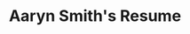 ---
title: "Aaryn Smith's Resume"
type: "resume"
description: "Aaryn Smith's Resume"

primaryColor: "#0c7a17"
textPrimaryColor: "#1c1c1c"

profile:
  enable: true
  name: "Aaryn Smith"
  tagline: "Software Engineer"
  # avatar: "img/Gopher.png"

sumsect:
  enable: true
  text: "Experienced network administrator with experience in development, systems management, network architecture, and a demonstrated history of working in the financial services industry."

contact:
  enable: true
  location: "DFW, Texas"
  list: 
  - {icon: "fa fa-phone", url: "tel:8172034030", text: "817-203-4030"}
  - {icon: "fa fa-envelope", url: "mailto:aaryn.smith<at>gmail.com", text: "aaryn.smith<at>gmail.com"}
  - {icon: "fa fa-globe", url: /, text: "aarynsmith.com"}

experience:
  enable: true
  list:
    - title: Network Administrator/Systems Analyst
      dates: 2009-2018
      company: HFSI
      items:
        - details: 'Developed end user programs and conversion programs, dealing with multiple file formats and standards'
        - details: 'Optimized and developed workflows for several business processes'
        - details: 'Managed and maintained a medium-sized business network'
        - details: 'Managed several Microsoft Windows servers including Active Directory and Microsoft SQL Server'
        - details: 'Managed several Cisco network devices including ASA, FIREpower IPS, and Catalyst switches'
        - details: 'Managed multiple Microsoft SQL databases and PostgreSQL databases'
        - details: 'Implemented and maintained a VMWare virtual infrastructure environment'
        - details: 'Provided support and service to several small- to medium-sized banks'
    - title: Network Technician
      dates: 2006 - 2009
      company: The Lance Brown Agency
      items:
        - details: 'Designed, installed, and maintained a working office network'
        - details: 'Created and maintained a website for the insurance agency'
        - details: 'Designed, packaged, and distributed marketing materials'
    - title: 'Closed Circuit Television Operator, Contractor'
      dates: 2007 - 2008
      company: Electronic Systems Services
      items:
        - details: 'Acquired and retained high-risk security clearance'
        - details: 'Monitored closed-circuit security systems'
        - details: 'Reported security violations to Bureau of Engraving and Printing'

projects:
  enable: true
  list:
    - title: ztDNS
      meta: Open Source
      tagline: >-
        Created a custom DNS server for ZeroTier VPN Service that integrates
        with the ZeroTier API to provide DNS entries for other devices on
        the network.
    - title: RoundUp Program
      meta: HFSI
      tagline: >-
        Developed rewards program for a bank. Developed program, user
        interaction, and workflow for a program that read customer purchase
        amounts from real time activity file, rounded to the nearest dollar,
        and applied credit to customer savings accounts.
    - title: COBOL Conversion
      meta: HFSI
      tagline: >-
        Modernized COBOL programs to work in updated environments. Recreated
        workflows for several 16-bit COBOL programs in modern languages to
        work in 32- and 64-bit environments. Programs were converted to Go,
        C++, or Python.
    - title: Email Migration
      meta: HFSI
      tagline: >-
        Implemented Google-Hosted Email. Transitioned mailboxes to Google G
        Suite hosted email. Trained employees on new email features and G
        Suite workflows.
    - title: VDI Investigation
      meta: HFSI
      tagline: >-
        Prototyped and tested VDI solutions for use in a SAAS environment.
        Evaluated cost versus return on investment for VDI solutions from
        Amazon and VMware to determine viability for offering a VDI product
        to customers.

information:
  enable: true
  list:
    - title: Certificates
      items:
        - details: 2020 FreeCodeCamp - Responsive Web Design
          date: 2020
        - details: 2020 FreeCodeCamp - JavaScript Algorithms and Data Structures
        - details: 2017 Global Knowledge - Cisco ASA with FirePower Services v2.1
        - details: 2013 Global Knowledge - VPN 2.0 - Deploying Cisco ASA VPN Solutions 

certificates:
  enable: false
  list:
    - certificate: Responsive Web Design
      organization: FreeCodeCamp
      dates: '2020'
    - certificate: JavaScript Algorithms and Data Structures
      organization: FreeCodeCamp
      dates: '2020'
    - certificate: Cisco ASA with FirePower Services v2.1
      organization: Global Knowledge
      dates: '2017'
    - certificate: VPN 2.0 - Deploying Cisco ASA VPN Solutions
      organization: Global Knowledge
      dates: '2013'

education:
  enable: true
  list:
    - degree: B.S. in Network and Communications Management
      university: 'DeVry University, Irving, Texas'
      dates: '2009'


awards:
  enable: false
  list:
    - name: Award Lorem Ipsum
      body: Microsoft lorem ipsum
      date: '2019'
    - name: Award Donec Sodales
      body: Oracle Aenean
      date: '2017'

skills:
  enable: true
  list:
    - title: Technical
      items:
        - details: Go
        - details: Javascript/Node.js
        - details: HTML/CSS/Bootstrap
        - details: React/Redux/JQuery/Sass
        - details: PostgreSQL/MySQL/Microsoft SQL
        - details: Docker/Docker-Compose
        - details: Git and Gitlab/Github CI/CD
        - details: Bash/Windows Batch/PowerShell
        - details: C/C++/Embedded Systems
        - details: Python/Ruby/Perl
        - details: Design and implement database structures
        - details: Lead and deliver complex software systems
    - title: Management
      items:
        - details: Cisco ASA/FirePower IPS/Catalyst Switches
        - details: VMWare VSphere/ESX
        - details: Microsoft Windows/Linux Servers
        - details: PFSense/Sophos/SonicWall Firewalls
        - details: Avaya/Alcatel/Asterisk phone systems
    - title: Professional
      items:
        - details: Effective communication
        - details: Team player
        - details: Strong problem solver
        - details: Good time management

languages:
  enable: false
  list:
    - name: English
      level: Native

interests:
  enable: false
  list:
    - name: Climbing
    - name: Snowboarding
    - name: Photography
    - name: Travelling

social:
  enable: true
  list:
    - icon: fab fa-github
      url: //github.com/AarynSmith
    - icon: fab fa-free-code-camp
      url: //www.freecodecamp.org/aarynsmith
    - icon: fa fa-envelope
      url: 'mailto:aaryn.smith<at>gmail.com'

footer:
  copyright: "Aaryn Smith"
---